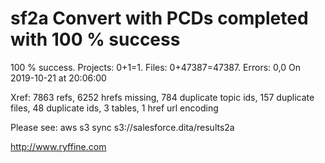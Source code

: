 # sf2a Convert with PCDs completed with 100 % success

100 % success. Projects: 0+1=1.  Files: 0+47387=47387. Errors: 0,0  On 2019-10-21 at 20:06:00

Xref: 7863 refs, 6252 hrefs missing, 784 duplicate topic ids, 157 duplicate files, 48 duplicate ids, 3 tables, 1 href url encoding

Please see: aws s3 sync s3://salesforce.dita/results2a

http://www.ryffine.com
